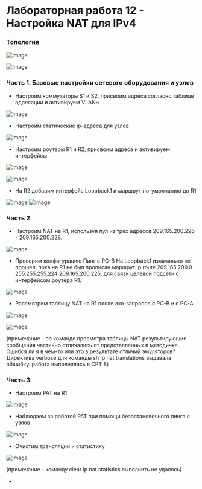 # Лабораторная работа 12 - Настройка NAT для IPv4

### Топология

![image](https://user-images.githubusercontent.com/89464074/176600189-ee6b2619-0ed4-4a2d-bdfb-fa1625eb0fee.png)

![image](https://user-images.githubusercontent.com/89464074/176591086-1b70d1b5-a3b1-4166-a200-c545a4bb3c0e.png)

### Часть 1. Базовые настройки сетевого оборудования и узлов
- Настроим коммутаторы S1 и S2, присвоим адреса согласно таблице адресации и активируем VLANы

![image](https://user-images.githubusercontent.com/89464074/176597100-3a7b810a-47f7-4a1a-b34f-5856e2ca7e44.png)

- Настроим статические ip-адреса для узлов

![image](https://user-images.githubusercontent.com/89464074/176597459-edf262d5-e9ad-4a09-a4ad-97d37077d9f2.png)

- Настроим роутеры R1 и R2, присвоим адреса и активируем интерфейсы

![image](https://user-images.githubusercontent.com/89464074/176598750-34c71a07-7e6d-4457-b614-3c2fd1400c12.png)

![image](https://user-images.githubusercontent.com/89464074/176599792-8a483d8f-826a-4490-9393-7cbde1bd9a0c.png)

- На R2 добавим интерфейс Loopback1 и маршрут по-умолчанию до R1

![image](https://user-images.githubusercontent.com/89464074/176599960-76338d43-ba52-433d-bba0-ed1f831e3d9d.png)
![image](https://user-images.githubusercontent.com/89464074/176600050-0f8109d8-cb0d-43ba-a0e5-09c22bffc094.png)

### Часть 2
- Настроим NAT на R1, используя пул из трех адресов 209.165.200.226 - 209.165.200.228.

![image](https://user-images.githubusercontent.com/89464074/176601255-da907373-01ec-43d1-bdd1-84db2488619d.png)

- Проверим конфигурацию
Пинг с PC-B На Loopback1 изначально не прошел, пока на R1 не был прописан маршрут ip route 209.165.200.0 255.255.255.224 209.165.200.225, для связи целевой подсети с интерфейсом роутера R1.

![image](https://user-images.githubusercontent.com/89464074/176647110-70b21f36-911f-4920-ac4d-6c771c1b54aa.png)

- Рассмотрим таблицу NAT на R1 после эхо-запросов с PC-B и c PC-A

![image](https://user-images.githubusercontent.com/89464074/176647444-13078d6d-a5ca-4a99-ad84-4c9f1369150b.png)

![image](https://user-images.githubusercontent.com/89464074/176649512-e616660a-1631-4868-8f43-c4a0ebadae34.png)

(примечание - по команде просмотра таблицы NAT результирующие сообщения частично отличались от представленных в методичке. Ошибся ли я в чем-то или это в результате отличий эмуляторов? Директива verbose для команды sh ip nat translations выдавала обшибку. работа выполнялась в CPT 8)

### Часть 3
- Настроим PAT на R1

![image](https://user-images.githubusercontent.com/89464074/176653299-e43642e2-d393-4882-b1de-c8d1870f0160.png)

- Наблюдаем за работой PAT при помощи безостановочного пинга с узлов

![image](https://user-images.githubusercontent.com/89464074/176654979-1c84557a-e9fa-469a-b2ae-3eb32c87f504.png)

- Очистим трансляции и статистику

![image](https://user-images.githubusercontent.com/89464074/176655898-a0f5bb79-7201-41ad-84f0-95c3ad55c520.png)

(примечание - команду clear ip nat statistics выполнить не удалось)

- 








